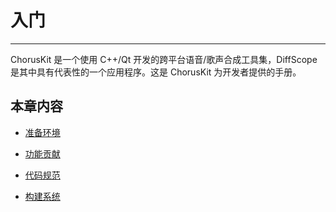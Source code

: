# 入门

---

ChorusKit 是一个使用 C++/Qt 开发的跨平台语音/歌声合成工具集，DiffScope 是其中具有代表性的一个应用程序。这是 ChorusKit 为开发者提供的手册。

## 本章内容

+ [准备环境](1.%20%E5%87%86%E5%A4%87%E7%8E%AF%E5%A2%83.md)

+ [功能贡献](2.%20%E5%8A%9F%E8%83%BD%E8%B4%A1%E7%8C%AE.md)

+ [代码规范](3.%20%E4%BB%A3%E7%A0%81%E8%A7%84%E8%8C%83.md)

+ [构建系统](4.%20%E6%9E%84%E5%BB%BA%E7%B3%BB%E7%BB%9F.md)